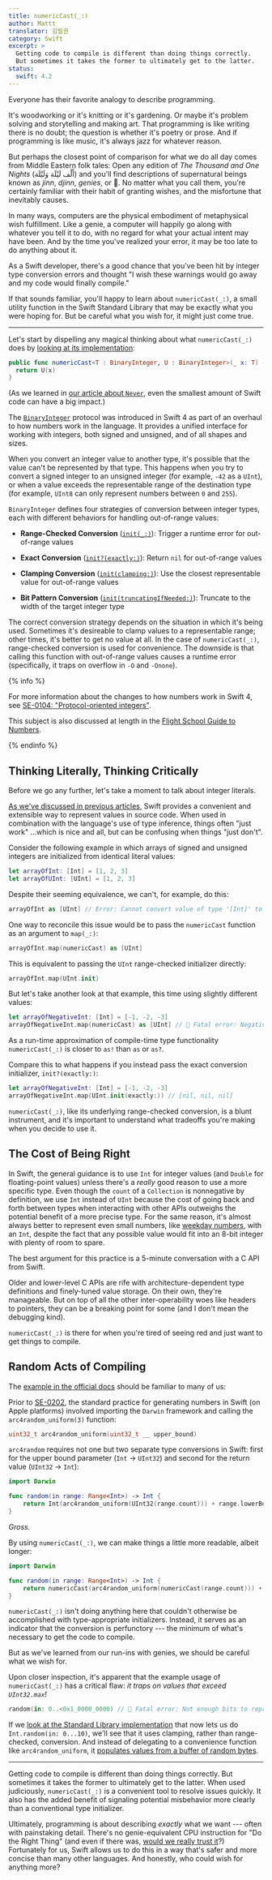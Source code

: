 ```yaml
---
title: numericCast(_:)
author: Mattt
translator: 김필권
category: Swift
excerpt: >
  Getting code to compile is different than doing things correctly.
  But sometimes it takes the former to ultimately get to the latter.
status:
  swift: 4.2
---
```



Everyone has their favorite analogy to describe programming.


It's woodworking or it's knitting or it's gardening.
Or maybe it's problem solving and storytelling and making art.
That programming is like writing there is no doubt; the question is whether it's poetry or prose.
And if programming is like music, it's always jazz for whatever reason.


But perhaps the closest point of comparison for what we do all day comes from Middle Eastern folk tales: Open any edition of _The Thousand and One Nights_ (أَلْف لَيْلَة وَلَيْلَة‎) and you'll find descriptions of supernatural beings known as <dfn>jinn</dfn>, <dfn>djinn</dfn>, <dfn>genies</dfn>, or 🧞‍.
No matter what you call them, you're certainly familiar with their habit of granting wishes, and the misfortune that inevitably causes.


In many ways, computers are the physical embodiment of metaphysical wish fulfillment.
Like a genie, a computer will happily go along with whatever you tell it to do, with no regard for what your actual intent may have been.
And by the time you've realized your error, it may be too late to do anything about it.


As a Swift developer, there's a good chance that you've been hit by integer type conversion errors and thought "I wish these warnings would go away and my code would finally compile."


If that sounds familiar, you'll happy to learn about `numericCast(_:)`, a small utility function in the Swift Standard Library that may be exactly what you were hoping for.
But be careful what you wish for, it might just come true.

---


Let's start by dispelling any magical thinking about what `numericCast(_:)` does by [looking at its implementation](https://github.com/apple/swift/blob/7f7b4f12d3138c5c259547c49c3b41415cd4206e/stdlib/public/core/Integers.swift#L3508-L3510):

```swift
public func numericCast<T : BinaryInteger, U : BinaryInteger>(_ x: T) -> U {
  return U(x)
}
```


(As we learned in [our article about `Never`](/never), even the smallest amount of Swift code can have a big impact.)


The [`BinaryInteger`](https://developer.apple.com/documentation/swift/binaryinteger) protocol was introduced in Swift 4 as part of an overhaul to how numbers work in the language.
It provides a unified interface for working with integers, both signed and unsigned, and of all shapes and sizes.


When you convert an integer value to another type, it's possible that the value can't be represented by that type.
This happens when you try to convert a signed integer to an unsigned integer (for example, `-42` as a `UInt`), or when a value exceeds the representable range of the destination type (for example, `UInt8` can only represent numbers between `0` and `255`).


`BinaryInteger` defines four strategies of conversion between integer types, each with different behaviors for handling out-of-range values:


- **Range-Checked Conversion**
  ([`init(_:)`](https://developer.apple.com/documentation/swift/binaryinteger/2885704-init)): Trigger a runtime error for out-of-range values

- **Exact Conversion**
  ([`init?(exactly:)`](https://developer.apple.com/documentation/swift/binaryinteger/2925955-init)): Return `nil` for out-of-range values

- **Clamping Conversion**
  ([`init(clamping:)`](https://developer.apple.com/documentation/swift/binaryinteger/2886143-init)): Use the closest representable value for out-of-range values

- **Bit Pattern Conversion**
  ([`init(truncatingIfNeeded:)`](https://developer.apple.com/documentation/swift/binaryinteger/2925529-init)): Truncate to the width of the target integer type


The correct conversion strategy depends on the situation in which it's being used.
Sometimes it's desireable to clamp values to a representable range; other times, it's better to get no value at all.
In the case of `numericCast(_:)`, range-checked conversion is used for convenience.
The downside is that calling this function with out-of-range values causes a runtime error (specifically, it traps on overflow in `-O` and `-Onone`).

{% info %}


For more information about the changes to how numbers work in Swift 4, see [SE-0104: "Protocol-oriented integers"](https://github.com/apple/swift-evolution/blob/master/proposals/0104-improved-integers.md).


This subject is also discussed at length in the [Flight School Guide to Numbers](https://gumroad.com/l/swift-numbers).

{% endinfo %}


## Thinking Literally, Thinking Critically


Before we go any further, let's take a moment to talk about integer literals.


[As we've discussed in previous articles](https://nshipster.com/swift-literals/), Swift provides a convenient and extensible way to represent values in source code.
When used in combination with the language's use of type inference, things often "just work" ...which is nice and all, but can be confusing when things "just don't".


Consider the following example in which arrays of signed and unsigned integers are initialized from identical literal values:

```swift
let arrayOfInt: [Int] = [1, 2, 3]
let arrayOfUInt: [UInt] = [1, 2, 3]
```


Despite their seeming equivalence, we can't, for example, do this:

```swift
arrayOfInt as [UInt] // Error: Cannot convert value of type '[Int]' to type '[UInt]' in coercion
```


One way to reconcile this issue would be to pass the `numericCast` function as an argument to `map(_:)`:

```swift
arrayOfInt.map(numericCast) as [UInt]
```


This is equivalent to passing the `UInt` range-checked initializer directly:

```swift
arrayOfInt.map(UInt.init)
```


But let's take another look at that example, this time using slightly different values:

```swift
let arrayOfNegativeInt: [Int] = [-1, -2, -3]
arrayOfNegativeInt.map(numericCast) as [UInt] // 🧞‍ Fatal error: Negative value is not representable
```


As a run-time approximation of compile-time type functionality `numericCast(_:)` is closer to `as!` than `as` or `as?`.


Compare this to what happens if you instead pass the exact conversion initializer, `init?(exactly:)`:

```swift
let arrayOfNegativeInt: [Int] = [-1, -2, -3]
arrayOfNegativeInt.map(UInt.init(exactly:)) // [nil, nil, nil]
```


`numericCast(_:)`, like its underlying range-checked conversion, is a blunt instrument, and it's important to understand what tradeoffs you're making when you decide to use it.


## The Cost of Being Right


In Swift, the general guidance is to use `Int` for integer values (and `Double` for floating-point values) unless there's a _really_ good reason to use a more specific type.
Even though the `count` of a `Collection` is nonnegative by definition, we use `Int` instead of `UInt` because the cost of going back and forth between types when interacting with other APIs outweighs the potential benefit of a more precise type.
For the same reason, it's almost always better to represent even small numbers, like [weekday numbers](/datecomponents),
with an `Int`, despite the fact that any possible value would fit into an 8-bit integer with plenty of room to spare.


The best argument for this practice is a 5-minute conversation with a C API from Swift.


Older and lower-level C APIs are rife with architecture-dependent type definitions and finely-tuned value storage.
On their own, they're manageable.
But on top of all the other inter-operability woes like headers to pointers, they can be a breaking point for some (and I don't mean the debugging kind).


`numericCast(_:)` is there for when you're tired of seeing red and just want to get things to compile.


## Random Acts of Compiling


The [example in the official docs](https://developer.apple.com/documentation/swift/2884564-numericcast) should be familiar to many of us:


Prior to [SE-0202](https://github.com/apple/swift-evolution/blob/master/proposals/0202-random-unification.md), the standard practice for generating numbers in Swift (on Apple platforms) involved importing the `Darwin` framework and calling the `arc4random_uniform(3)` function:

```c
uint32_t arc4random_uniform(uint32_t __ upper_bound)
```


`arc4random` requires not one but two separate type conversions in Swift: first for the upper bound parameter (`Int` → `UInt32`) and second for the return value (`UInt32` → `Int`):

```swift
import Darwin

func random(in range: Range<Int>) -> Int {
    return Int(arc4random_uniform(UInt32(range.count))) + range.lowerBound
}
```


_Gross._


By using `numericCast(_:)`, we can make things a little more readable, albeit longer:

```swift
import Darwin

func random(in range: Range<Int>) -> Int {
    return numericCast(arc4random_uniform(numericCast(range.count))) + range.lowerBound
}
```


`numericCast(_:)` isn't doing anything here that couldn't otherwise be accomplished with type-appropriate initializers.
Instead, it serves as an indicator that the conversion is perfunctory --- the minimum of what's necessary to get the code to compile.


But as we've learned from our run-ins with genies, we should be careful what we wish for.


Upon closer inspection, it's apparent that the example usage of `numericCast(_:)` has a critical flaw:
_it traps on values that exceed `UInt32.max`!_

```swift
random(in: 0..<0x1_0000_0000) // 🧞‍ Fatal error: Not enough bits to represent the passed value
```


If we [look at the Standard Library implementation](https://github.com/apple/swift/blob/7f7b4f12d3138c5c259547c49c3b41415cd4206e/stdlib/public/core/Integers.swift#L2537-L2560) that now lets us do `Int.random(in: 0...10)`, we'll see that it uses clamping, rather than range-checked, conversion.
And instead of delegating to a convenience function like `arc4random_uniform`, it [populates values from a buffer of random bytes](https://github.com/apple/swift/blob/7f7b4f12d3138c5c259547c49c3b41415cd4206e/stdlib/public/core/Random.swift#L156-L177).

---


Getting code to compile is different than doing things correctly.
But sometimes it takes the former to ultimately get to the latter.
When used judiciously, `numericCast(_:)` is a convenient tool to resolve issues quickly.
It also has the added benefit of signaling potential misbehavior more clearly than a conventional type initializer.


Ultimately, programming is about describing _exactly_ what we want --- often with painstaking detail.
There's no genie-equivalent CPU instruction for "Do the Right Thing"
(and even if there was,
[would we really trust it](https://github.com/FixIssue/FixCode)?)
Fortunately for us, Swift allows us to do this in a way that's safer and more concise than many other languages.
And honestly, who could wish for anything more?
